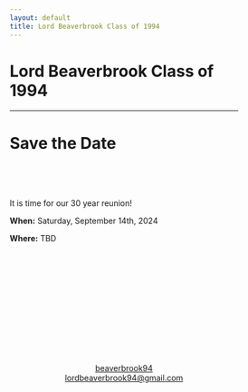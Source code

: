 ```yaml
---
layout: default
title: Lord Beaverbrook Class of 1994
---
```




<html>
<head>
<meta name="viewport" content="width=device-width, initial-scale=1">
<style>
* {
  box-sizing: border-box;
}

/* Create two equal columns that floats next to each other */
.column {
  float: left;
  width: 50%;
  padding: 10px;
}

/* Clear floats after the columns */
.row:after {
  content: "";
  display: table;
  clear: both;
}

img {
	width: 90%;
}

.column p {
	text-align: center;
}

h1 {
  text-align: center;
}

h2 {
  text-align: center;
}


blockquote {
  background-color: #FFFF00;
}

p {
  text-align: center;
}


.feed-subscribe .svg-icon {
  padding: 5px 5px 2px 0
}

.svg-icon {
  width: 1.25em;
  height: 1.25em;
  display: inline-block;
  fill: currentColor;
  vertical-align: text-bottom;
}

#footer {
  position: absolute;
  bottom: 0;
  width: 100%;
  height: 2.5rem;            /* Footer height */
}


</style>
</head>
</html>


# Lord Beaverbrook Class of 1994

---

# Save the Date

<div style="text-align: center;padding-top: 3rem;"> </div>

It is time for our 30 year reunion! 

**When:** Saturday, September 14th, 2024

**Where:** TBD

<div style="text-align: center;padding-top: 3rem;"> 		    
<a href="https://www.facebook.com/beaverbrook94"><svg class="svg-icon"><use xlink:href="/assets/minima-social-icons.svg#facebook"></use></svg> <span class="username">beaverbrook94</span></a>
</div>
<div style="text-align: center;"> 
<a class="u-email" href="mailto:lordbeaverbrook94@gmail.com">lordbeaverbrook94@gmail.com</a>
</div>



<!--iv align="center">
<div style="
  overflow: auto;
  display: flex;
  flex-direction: column;
  justify-content: flex-end;
  align-items: center;
  width: 259px;
  background: #FFFFFF;
  border: 1px solid rgba(0, 0, 0, 0.1);
  box-shadow: -2px 10px 5px rgba(0, 0, 0, 0);
  border-radius: 10px;
  font-family: Roboto, SQ Market, Helvetica, Arial, sans-serif;
  ">
  <div style="padding: 20px;">
      <p style="
    font-size: 18px;
    line-height: 20px;
  ">2024 Reunion</p>
      <p style="
    font-size: 18px;
    line-height: 20px;
    font-weight: 600;
  ">$40.00</p>
    <a target="_blank" href="https://square.link/u/aMRTs72s?src=embed" style="
    display: inline-block;
    font-size: 18px;
    line-height: 48px;
    height: 48px;
    color: #000000;
    min-width: 212px;
    background-color: #4fcdcf;
    text-align: center;
    box-shadow: 0 0 0 1px rgba(0,0,0,.1) inset;
    border-radius: 0px;
  ">Buy now</a>
  </div>
    <link rel="stylesheet" href="https://fonts.googleapis.com/css?family=Roboto">
</div>
</div-->

